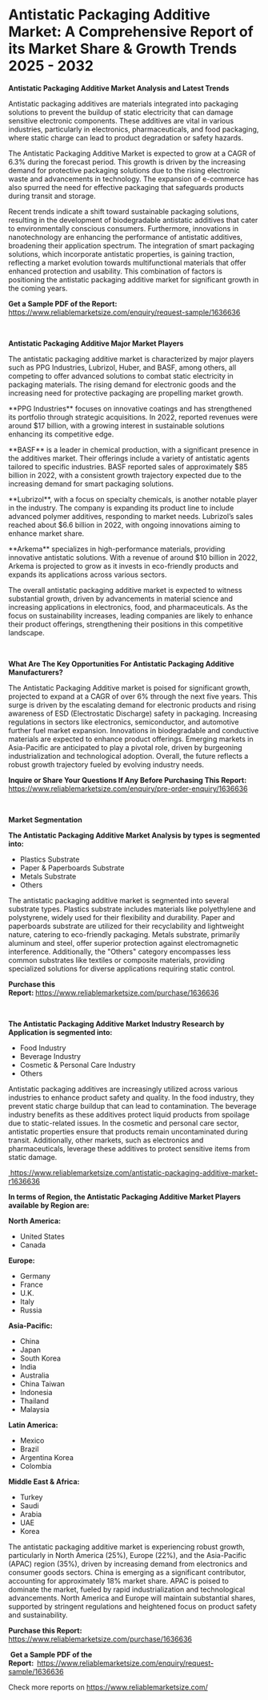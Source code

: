 <p><h1>Antistatic Packaging Additive Market: A Comprehensive Report of its Market Share & Growth Trends 2025 - 2032</h1></p><p><strong>Antistatic Packaging Additive Market Analysis and Latest Trends</strong></p>
<p><p>Antistatic packaging additives are materials integrated into packaging solutions to prevent the buildup of static electricity that can damage sensitive electronic components. These additives are vital in various industries, particularly in electronics, pharmaceuticals, and food packaging, where static charge can lead to product degradation or safety hazards. </p><p>The Antistatic Packaging Additive Market is expected to grow at a CAGR of 6.3% during the forecast period. This growth is driven by the increasing demand for protective packaging solutions due to the rising electronic waste and advancements in technology. The expansion of e-commerce has also spurred the need for effective packaging that safeguards products during transit and storage.</p><p>Recent trends indicate a shift toward sustainable packaging solutions, resulting in the development of biodegradable antistatic additives that cater to environmentally conscious consumers. Furthermore, innovations in nanotechnology are enhancing the performance of antistatic additives, broadening their application spectrum. The integration of smart packaging solutions, which incorporate antistatic properties, is gaining traction, reflecting a market evolution towards multifunctional materials that offer enhanced protection and usability. This combination of factors is positioning the antistatic packaging additive market for significant growth in the coming years.</p></p>
<p><strong>Get a Sample PDF of the Report:&nbsp;</strong> <a href="https://www.reliablemarketsize.com/enquiry/request-sample/1636636?utm_campaign=2925&utm_medium=2&utm_source=Github&utm_content=ia&utm_term=23032025&utm_id=antistatic-packaging-additive">https://www.reliablemarketsize.com/enquiry/request-sample/1636636</a></p>
<p>&nbsp;</p>
<p><strong>Antistatic Packaging Additive Major Market Players</strong></p>
<p><p>The antistatic packaging additive market is characterized by major players such as PPG Industries, Lubrizol, Huber, and BASF, among others, all competing to offer advanced solutions to combat static electricity in packaging materials. The rising demand for electronic goods and the increasing need for protective packaging are propelling market growth.</p><p>**PPG Industries** focuses on innovative coatings and has strengthened its portfolio through strategic acquisitions. In 2022, reported revenues were around $17 billion, with a growing interest in sustainable solutions enhancing its competitive edge.</p><p>**BASF** is a leader in chemical production, with a significant presence in the additives market. Their offerings include a variety of antistatic agents tailored to specific industries. BASF reported sales of approximately $85 billion in 2022, with a consistent growth trajectory expected due to the increasing demand for smart packaging solutions.</p><p>**Lubrizol**, with a focus on specialty chemicals, is another notable player in the industry. The company is expanding its product line to include advanced polymer additives, responding to market needs. Lubrizol’s sales reached about $6.6 billion in 2022, with ongoing innovations aiming to enhance market share.</p><p>**Arkema** specializes in high-performance materials, providing innovative antistatic solutions. With a revenue of around $10 billion in 2022, Arkema is projected to grow as it invests in eco-friendly products and expands its applications across various sectors.</p><p>The overall antistatic packaging additive market is expected to witness substantial growth, driven by advancements in material science and increasing applications in electronics, food, and pharmaceuticals. As the focus on sustainability increases, leading companies are likely to enhance their product offerings, strengthening their positions in this competitive landscape.</p></p>
<p>&nbsp;</p>
<p><strong>What Are The Key Opportunities For Antistatic Packaging Additive Manufacturers?</strong></p>
<p><p>The Antistatic Packaging Additive market is poised for significant growth, projected to expand at a CAGR of over 6% through the next five years. This surge is driven by the escalating demand for electronic products and rising awareness of ESD (Electrostatic Discharge) safety in packaging. Increasing regulations in sectors like electronics, semiconductor, and automotive further fuel market expansion. Innovations in biodegradable and conductive materials are expected to enhance product offerings. Emerging markets in Asia-Pacific are anticipated to play a pivotal role, driven by burgeoning industrialization and technological adoption. Overall, the future reflects a robust growth trajectory fueled by evolving industry needs.</p></p>
<p><strong>Inquire or Share Your Questions If Any Before Purchasing This Report:</strong> <a href="https://www.reliablemarketsize.com/enquiry/pre-order-enquiry/1636636?utm_campaign=2925&utm_medium=2&utm_source=Github&utm_content=ia&utm_term=23032025&utm_id=antistatic-packaging-additive">https://www.reliablemarketsize.com/enquiry/pre-order-enquiry/1636636</a></p>
<p>&nbsp;</p>
<p><strong>Market Segmentation</strong></p>
<p><strong>The Antistatic Packaging Additive Market Analysis by types is segmented into:</strong></p>
<p><ul><li>Plastics Substrate</li><li>Paper & Paperboards Substrate</li><li>Metals Substrate</li><li>Others</li></ul></p>
<p><p>The antistatic packaging additive market is segmented into several substrate types. Plastics substrate includes materials like polyethylene and polystyrene, widely used for their flexibility and durability. Paper and paperboards substrate are utilized for their recyclability and lightweight nature, catering to eco-friendly packaging. Metals substrate, primarily aluminum and steel, offer superior protection against electromagnetic interference. Additionally, the "Others" category encompasses less common substrates like textiles or composite materials, providing specialized solutions for diverse applications requiring static control.</p></p>
<p><strong>Purchase this Report:&nbsp;</strong><a href="https://www.reliablemarketsize.com/purchase/1636636?utm_campaign=2925&utm_medium=2&utm_source=Github&utm_content=ia&utm_term=23032025&utm_id=antistatic-packaging-additive">https://www.reliablemarketsize.com/purchase/1636636</a></p>
<p>&nbsp;</p>
<p><strong>The Antistatic Packaging Additive Market Industry Research by Application is segmented into:</strong></p>
<p><ul><li>Food Industry</li><li>Beverage Industry</li><li>Cosmetic & Personal Care Industry</li><li>Others</li></ul></p>
<p><p>Antistatic packaging additives are increasingly utilized across various industries to enhance product safety and quality. In the food industry, they prevent static charge buildup that can lead to contamination. The beverage industry benefits as these additives protect liquid products from spoilage due to static-related issues. In the cosmetic and personal care sector, antistatic properties ensure that products remain uncontaminated during transit. Additionally, other markets, such as electronics and pharmaceuticals, leverage these additives to protect sensitive items from static damage.</p></p>
<p><a href="https://www.reliablemarketsize.com/antistatic-packaging-additive-market-r1636636?utm_campaign=2925&utm_medium=2&utm_source=Github&utm_content=ia&utm_term=23032025&utm_id=antistatic-packaging-additive">&nbsp;https://www.reliablemarketsize.com/antistatic-packaging-additive-market-r1636636</a></p>
<p><strong>In terms of Region, the Antistatic Packaging Additive Market Players available by Region are:</strong></p>
<p>
    <p> <strong> North America: </strong>
        <ul>
            <li>United States</li>
            <li>Canada</li>
        </ul>
        </p> 
    <p> <strong> Europe: </strong>
        <ul>
            <li>Germany</li>
            <li>France</li>
            <li>U.K.</li>
            <li>Italy</li>
            <li>Russia</li>
        </ul>
        </p> 
    <p> <strong> Asia-Pacific: </strong>
        <ul>
            <li>China</li>
            <li>Japan</li>
            <li>South Korea</li>
            <li>India</li>
            <li>Australia</li>
            <li>China Taiwan</li>
            <li>Indonesia</li>
            <li>Thailand</li>
            <li>Malaysia</li>
        </ul>
        </p> 
    <p> <strong> Latin America: </strong>
        <ul>
            <li>Mexico</li>
            <li>Brazil</li>
            <li>Argentina Korea</li>
            <li>Colombia</li>
        </ul>
        </p> 
    <p> <strong> Middle East & Africa: </strong>
        <ul>
            <li>Turkey</li>
            <li>Saudi</li>
            <li>Arabia</li>
            <li>UAE</li>
            <li>Korea</li>
        </ul>
    </p>
    </p>
<p><p>The antistatic packaging additive market is experiencing robust growth, particularly in North America (25%), Europe (22%), and the Asia-Pacific (APAC) region (35%), driven by increasing demand from electronics and consumer goods sectors. China is emerging as a significant contributor, accounting for approximately 18% market share. APAC is poised to dominate the market, fueled by rapid industrialization and technological advancements. North America and Europe will maintain substantial shares, supported by stringent regulations and heightened focus on product safety and sustainability.</p></p>
<p><strong>Purchase this Report: </strong><a href="https://www.reliablemarketsize.com/purchase/1636636?utm_campaign=2925&utm_medium=2&utm_source=Github&utm_content=ia&utm_term=23032025&utm_id=antistatic-packaging-additive">https://www.reliablemarketsize.com/purchase/1636636</a></p>
<p>&nbsp;<strong>Get a Sample PDF of the Report:&nbsp;&nbsp;</strong><a href="https://www.reliablemarketsize.com/enquiry/request-sample/1636636?utm_campaign=2925&utm_medium=2&utm_source=Github&utm_content=ia&utm_term=23032025&utm_id=antistatic-packaging-additive">https://www.reliablemarketsize.com/enquiry/request-sample/1636636</a></p>
<p><strong></strong></p>
<p>Check more reports on <a href="https://www.reliablemarketsize.com/?utm_campaign=2925&utm_medium=2&utm_source=Github&utm_content=ia&utm_term=23032025&utm_id=antistatic-packaging-additive">https://www.reliablemarketsize.com/</a></p>